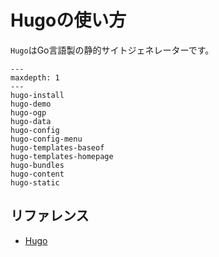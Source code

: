 # Hugoの使い方

``Hugo``はGo言語製の静的サイトジェネレーターです。

```{toctree}
---
maxdepth: 1
---
hugo-install
hugo-demo
hugo-ogp
hugo-data
hugo-config
hugo-config-menu
hugo-templates-baseof
hugo-templates-homepage
hugo-bundles
hugo-content
hugo-static
```

## リファレンス

- [Hugo](https://gohugo.io/)

